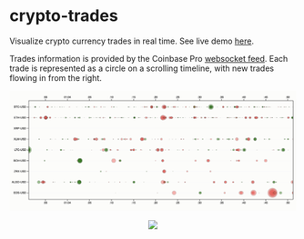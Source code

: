 # crypto-trades
Visualize crypto currency trades in real time. See live demo [here](https://rhammell.github.io/crypto-trades/).

Trades information is provided by the Coinbase Pro [websocket feed](https://docs.pro.coinbase.com/#websocket-feed). Each trade is represented as a circle on a scrolling timeline, with new trades flowing in from the right.  

<p align="center">
  <img width="600" src="img/chart.png">
</p>

<p align="center">
  <img width="600" src="img/chart.gif">
</p>


